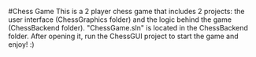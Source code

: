 #Chess Game
This is a 2 player chess game that includes 2 projects: the user interface (ChessGraphics folder) and the logic behind the game (ChessBackend folder).
"ChessGame.sln" is located in the ChessBackend folder. After opening it, run the ChessGUI project to start the game and enjoy! :)
